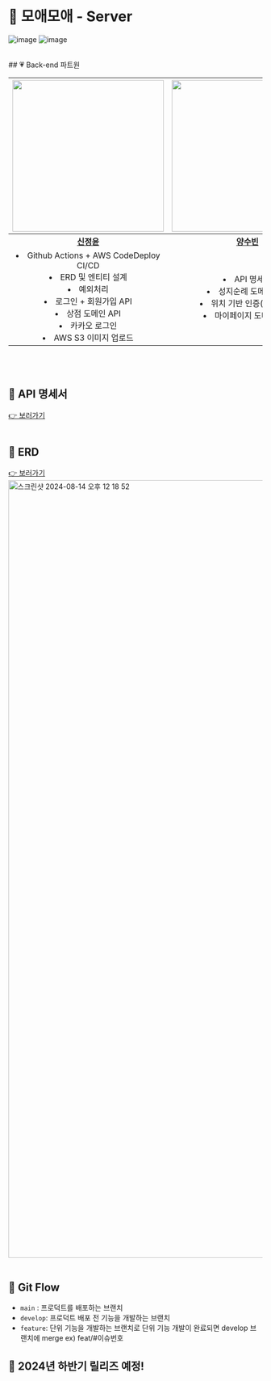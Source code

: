 # 💞 모애모애 - Server

![image](https://github.com/user-attachments/assets/e81ad6e1-1e1c-4eca-88c6-9679c1c7fcf7)
![image](https://github.com/user-attachments/assets/d04d13f8-19d5-41fb-a672-389b084a758e)

<br/>
## 💗 Back-end 파트원

| <img src="https://github.com/user-attachments/assets/22e6bade-4ec1-472c-bb39-96182230c120" width=300px>  | <img src="https://github.com/user-attachments/assets/f6222753-a571-4d70-a2dc-50821667972f" width=300px>  | <img src="https://github.com/user-attachments/assets/dabe90a6-120f-415d-9216-e1e5ad138196" width=300px> |
| :-----: | :-----: | :-----: |
| **[신정윤](https://github.com/JungYoonShin)** | **[양수빈](https://github.com/ppparkta)** | **[조유리](https://github.com/jorippppong)** |
|<li>Github Actions + AWS CodeDeploy CI/CD </li><li> ERD 및 엔티티 설계 </li><li>예외처리 </li><li>로그인 + 회원가입 API </li><li>상점 도메인 API</li><li>카카오 로그인</li><li>AWS S3 이미지 업로드</li> | <li>API 명세서</li><li>성지순례 도메인 API</li><li>위치 기반 인증(STOMP)</li><li>마이페이지 도메인 API</li>| <li>ERD 및 엔티티 설계</li><li>홈 화면 API</li><li>커뮤니티 도메인 API</li><li>FCM 푸시 알림</li><li>대댓글 API</li> |



</div>
<br/><br/>


## 💖 API 명세서
[👉 보러가기](https://hazzz.notion.site/API-e3930e70d5a042c6bf4f308384e415e8?pvs=4)
<br/><br/>


## 💖 ERD
[👉 보러가기](https://www.erdcloud.com/d/jL4685aya9gn9aafx)
<img width="1540" alt="스크린샷 2024-08-14 오후 12 18 52" src="https://github.com/user-attachments/assets/1e457422-1a38-4829-94b6-b18039c0c46f">
<br/><br/>

## 💖 Git Flow 
- `main` : 프로덕트를 배포하는 브랜치
- `develop`: 프로덕트 배포 전 기능을 개발하는 브랜치
- `feature`: 단위 기능을 개발하는 브랜치로 단위 기능 개발이 완료되면 develop 브랜치에 merge ex) feat/#이슈번호


## 💖 2024년 하반기 릴리즈 예정!
